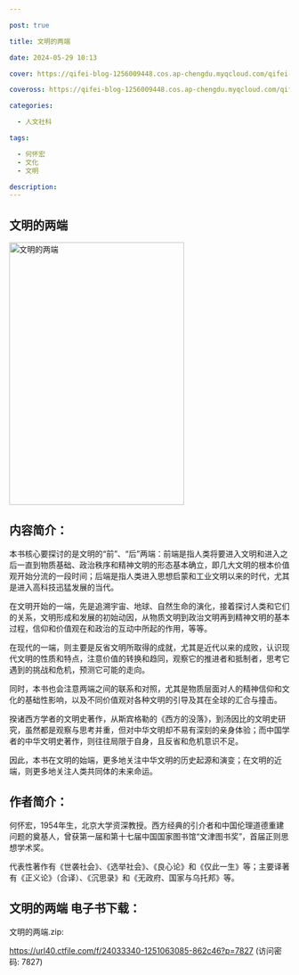 ```yaml
---

post: true

title: 文明的两端

date: 2024-05-29 10:13

cover: https://qifei-blog-1256009448.cos.ap-chengdu.myqcloud.com/qifei-blog/65bb4d09871b83018a0c62b2.jpg

coveross: https://qifei-blog-1256009448.cos.ap-chengdu.myqcloud.com/qifei-blog/65bb4d09871b83018a0c62b2.jpg

categories:

  - 人文社科

tags:

  - 何怀宏
  - 文化
  - 文明

description:
---
```




## 文明的两端
<img alt="文明的两端 " class="aligncenter loaded" data-was-processed="true" decoding="async" fetchpriority="high" height="471" src="https://qifei-blog-1256009448.cos.ap-chengdu.myqcloud.com/qifei-blog/65bb4d09871b83018a0c62b2.jpg " style="cursor: zoom-in;" width="314"/>

## 内容简介：

本书核心要探讨的是文明的“前”、“后”两端：前端是指人类将要进入文明和进入之后一直到物质基础、政治秩序和精神文明的形态基本确立，即几大文明的根本价值观开始分流的一段时间；后端是指人类进入思想启蒙和工业文明以来的时代，尤其是进入高科技迅猛发展的当代。

在文明开始的一端，先是追溯宇宙、地球、自然生命的演化，接着探讨人类和它们的关系，文明形成和发展的初始动因，从物质文明到政治文明再到精神文明的基本过程，信仰和价值观在和政治的互动中所起的作用，等等。

在现代的一端，则主要是反省文明所取得的成就，尤其是近代以来的成败，认识现代文明的性质和特点，注意价值的转换和趋同，观察它的推进者和抵制者，思考它遇到的挑战和危机，预测它可能的走向。

同时，本书也会注意两端之间的联系和对照，尤其是物质层面对人的精神信仰和文化的基础性影响，以及不同价值观对各种文明的引导及其在全球的汇合与撞击。

揆诸西方学者的文明史著作，从斯宾格勒的《西方的没落》，到汤因比的文明史研究，虽然都是观察与思考并重，但对中华文明却不易有深刻的亲身体验；而中国学者的中华文明史著作，则往往局限于自身，且反省和危机意识不足。

因此，本书在文明的始端，更多地关注中华文明的历史起源和演变；在文明的近端，则更多地关注人类共同体的未来命运。

## 作者简介：

何怀宏，1954年生，北京大学资深教授。西方经典的引介者和中国伦理道德重建问题的奠基人，曾获第一届和第十七届中国国家图书馆“文津图书奖”，首届正则思想学术奖。

代表性著作有《世袭社会》、《选举社会》、《良心论》和《仅此一生》等；主要译著有《正义论》（合译）、《沉思录》和《无政府、国家与乌托邦》等。

## 文明的两端 电子书下载：



文明的两端.zip: 

https://url40.ctfile.com/f/24033340-1251063085-862c46?p=7827 (访问密码: 7827)
